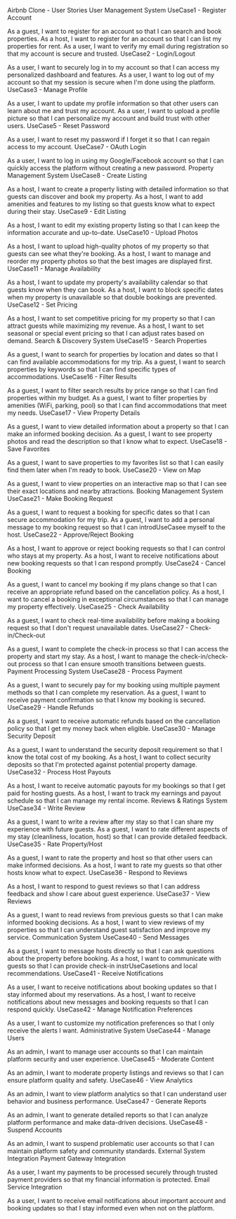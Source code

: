 Airbnb Clone - User Stories
User Management System
UseCase1 - Register Account

As a guest, I want to register for an account so that I can search and book properties.
As a host, I want to register for an account so that I can list my properties for rent.
As a user, I want to verify my email during registration so that my account is secure and trusted.
UseCase2 - Login/Logout

As a user, I want to securely log in to my account so that I can access my personalized dashboard and features.
As a user, I want to log out of my account so that my session is secure when I'm done using the platform.
UseCase3 - Manage Profile

As a user, I want to update my profile information so that other users can learn about me and trust my account.
As a user, I want to upload a profile picture so that I can personalize my account and build trust with other users.
UseCase5 - Reset Password

As a user, I want to reset my password if I forget it so that I can regain access to my account.
UseCase7 - OAuth Login

As a user, I want to log in using my Google/Facebook account so that I can quickly access the platform without creating a new password.
Property Management System
UseCase8 - Create Listing

As a host, I want to create a property listing with detailed information so that guests can discover and book my property.
As a host, I want to add amenities and features to my listing so that guests know what to expect during their stay.
UseCase9 - Edit Listing

As a host, I want to edit my existing property listing so that I can keep the information accurate and up-to-date.
UseCase10 - Upload Photos

As a host, I want to upload high-quality photos of my property so that guests can see what they're booking.
As a host, I want to manage and reorder my property photos so that the best images are displayed first.
UseCase11 - Manage Availability

As a host, I want to update my property's availability calendar so that guests know when they can book.
As a host, I want to block specific dates when my property is unavailable so that double bookings are prevented.
UseCase12 - Set Pricing

As a host, I want to set competitive pricing for my property so that I can attract guests while maximizing my revenue.
As a host, I want to set seasonal or special event pricing so that I can adjust rates based on demand.
Search & Discovery System
UseCase15 - Search Properties

As a guest, I want to search for properties by location and dates so that I can find available accommodations for my trip.
As a guest, I want to search properties by keywords so that I can find specific types of accommodations.
UseCase16 - Filter Results

As a guest, I want to filter search results by price range so that I can find properties within my budget.
As a guest, I want to filter properties by amenities (WiFi, parking, pool) so that I can find accommodations that meet my needs.
UseCase17 - View Property Details

As a guest, I want to view detailed information about a property so that I can make an informed booking decision.
As a guest, I want to see property photos and read the description so that I know what to expect.
UseCase18 - Save Favorites

As a guest, I want to save properties to my favorites list so that I can easily find them later when I'm ready to book.
UseCase20 - View on Map

As a guest, I want to view properties on an interactive map so that I can see their exact locations and nearby attractions.
Booking Management System
UseCase21 - Make Booking Request

As a guest, I want to request a booking for specific dates so that I can secure accommodation for my trip.
As a guest, I want to add a personal message to my booking request so that I can introdUseCasee myself to the host.
UseCase22 - Approve/Reject Booking

As a host, I want to approve or reject booking requests so that I can control who stays at my property.
As a host, I want to receive notifications about new booking requests so that I can respond promptly.
UseCase24 - Cancel Booking

As a guest, I want to cancel my booking if my plans change so that I can receive an appropriate refund based on the cancellation policy.
As a host, I want to cancel a booking in exceptional circumstances so that I can manage my property effectively.
UseCase25 - Check Availability

As a guest, I want to check real-time availability before making a booking request so that I don't request unavailable dates.
UseCase27 - Check-in/Check-out

As a guest, I want to complete the check-in process so that I can access the property and start my stay.
As a host, I want to manage the check-in/check-out process so that I can ensure smooth transitions between guests.
Payment Processing System
UseCase28 - Process Payment

As a guest, I want to securely pay for my booking using multiple payment methods so that I can complete my reservation.
As a guest, I want to receive payment confirmation so that I know my booking is secured.
UseCase29 - Handle Refunds

As a guest, I want to receive automatic refunds based on the cancellation policy so that I get my money back when eligible.
UseCase30 - Manage Security Deposit

As a guest, I want to understand the security deposit requirement so that I know the total cost of my booking.
As a host, I want to collect security deposits so that I'm protected against potential property damage.
UseCase32 - Process Host Payouts

As a host, I want to receive automatic payouts for my bookings so that I get paid for hosting guests.
As a host, I want to track my earnings and payout schedule so that I can manage my rental income.
Reviews & Ratings System
UseCase34 - Write Review

As a guest, I want to write a review after my stay so that I can share my experience with future guests.
As a guest, I want to rate different aspects of my stay (cleanliness, location, host) so that I can provide detailed feedback.
UseCase35 - Rate Property/Host

As a guest, I want to rate the property and host so that other users can make informed decisions.
As a host, I want to rate my guests so that other hosts know what to expect.
UseCase36 - Respond to Reviews

As a host, I want to respond to guest reviews so that I can address feedback and show I care about guest experience.
UseCase37 - View Reviews

As a guest, I want to read reviews from previous guests so that I can make informed booking decisions.
As a host, I want to view reviews of my properties so that I can understand guest satisfaction and improve my service.
Communication System
UseCase40 - Send Messages

As a guest, I want to message hosts directly so that I can ask questions about the property before booking.
As a host, I want to communicate with guests so that I can provide check-in instrUseCasetions and local recommendations.
UseCase41 - Receive Notifications

As a user, I want to receive notifications about booking updates so that I stay informed about my reservations.
As a host, I want to receive notifications about new messages and booking requests so that I can respond quickly.
UseCase42 - Manage Notification Preferences

As a user, I want to customize my notification preferences so that I only receive the alerts I want.
Administrative System
UseCase44 - Manage Users

As an admin, I want to manage user accounts so that I can maintain platform security and user experience.
UseCase45 - Moderate Content

As an admin, I want to moderate property listings and reviews so that I can ensure platform quality and safety.
UseCase46 - View Analytics

As an admin, I want to view platform analytics so that I can understand user behavior and business performance.
UseCase47 - Generate Reports

As an admin, I want to generate detailed reports so that I can analyze platform performance and make data-driven decisions.
UseCase48 - Suspend Accounts

As an admin, I want to suspend problematic user accounts so that I can maintain platform safety and community standards.
External System Integration
Payment Gateway Integration

As a user, I want my payments to be processed securely through trusted payment providers so that my financial information is protected.
Email Service Integration

As a user, I want to receive email notifications about important account and booking updates so that I stay informed even when not on the platform.

